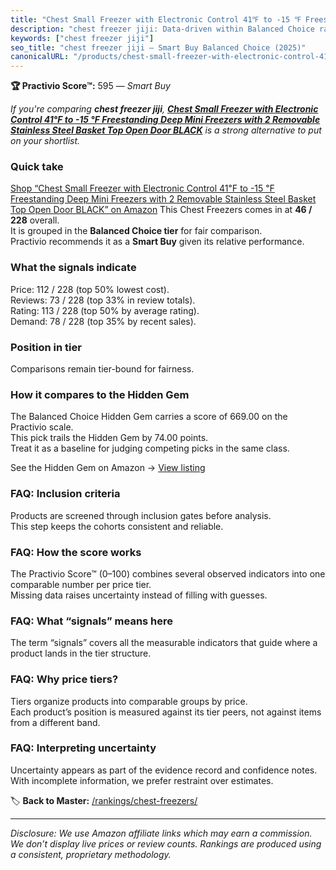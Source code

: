 ```yaml
---
title: "Chest Small Freezer with Electronic Control 41℉ to -15 ℉ Freestanding Deep Mini Freezers with 2 Removable Stainless Steel Basket Top Open Door BLACK"
description: "chest freezer jiji: Data-driven within Balanced Choice ranking using the Practivio Score™. Positioned by quality, value, demand, findability, momentum."
keywords: ["chest freezer jiji"]
seo_title: "chest freezer jiji — Smart Buy Balanced Choice (2025)"
canonicalURL: "/products/chest-small-freezer-with-electronic-control-41F-to-15-F-freestanding-deep-mini-freezers-with-2-removable-stainless-steel-basket-top-open-door-black-B0C4H32L1P/"
---
```


**🏆 Practivio Score™:** 595 — _Smart Buy_


*If you're comparing **chest freezer jiji**, **[Chest Small Freezer with Electronic Control 41℉ to -15 ℉ Freestanding Deep Mini Freezers with 2 Removable Stainless Steel Basket Top Open Door BLACK](https://www.amazon.com/dp/B0C4H32L1P?tag=practivio-20)** is a strong alternative to put on your shortlist.*
### Quick take
[Shop “Chest Small Freezer with Electronic Control 41℉ to -15 ℉ Freestanding Deep Mini Freezers with 2 Removable Stainless Steel Basket Top Open Door BLACK” on Amazon](https://www.amazon.com/dp/B0C4H32L1P?tag=practivio-20)
This Chest Freezers comes in at **46 / 228** overall.  
It is grouped in the **Balanced Choice tier** for fair comparison.  
Practivio recommends it as a **Smart Buy** given its relative performance.

### What the signals indicate
Price: 112 / 228 (top 50% lowest cost).  
Reviews: 73 / 228 (top 33% in review totals).  
Rating: 113 / 228 (top 50% by average rating).  
Demand: 78 / 228 (top 35% by recent sales).

### Position in tier
Comparisons remain tier-bound for fairness.

### How it compares to the Hidden Gem
The Balanced Choice Hidden Gem carries a score of 669.00 on the Practivio scale.  
This pick trails the Hidden Gem by 74.00 points.  
Treat it as a baseline for judging competing picks in the same class.  

See the Hidden Gem on Amazon → [View listing](https://www.amazon.com/dp/B00L7QVSXE?tag=practivio-20)

### FAQ: Inclusion criteria
Products are screened through inclusion gates before analysis.  
This step keeps the cohorts consistent and reliable.

### FAQ: How the score works
The Practivio Score™ (0–100) combines several observed indicators into one comparable number per price tier.  
Missing data raises uncertainty instead of filling with guesses.

### FAQ: What “signals” means here
The term “signals” covers all the measurable indicators that guide where a product lands in the tier structure.

### FAQ: Why price tiers?
Tiers organize products into comparable groups by price.  
Each product’s position is measured against its tier peers, not against items from a different band.

### FAQ: Interpreting uncertainty
Uncertainty appears as part of the evidence record and confidence notes.  
With incomplete information, we prefer restraint over estimates.


🏷️ **Back to Master:** [/rankings/chest-freezers/](/rankings/chest-freezers/)

---
_Disclosure: We use Amazon affiliate links which may earn a commission. We don’t display live prices or review counts. Rankings are produced using a consistent, proprietary methodology._
